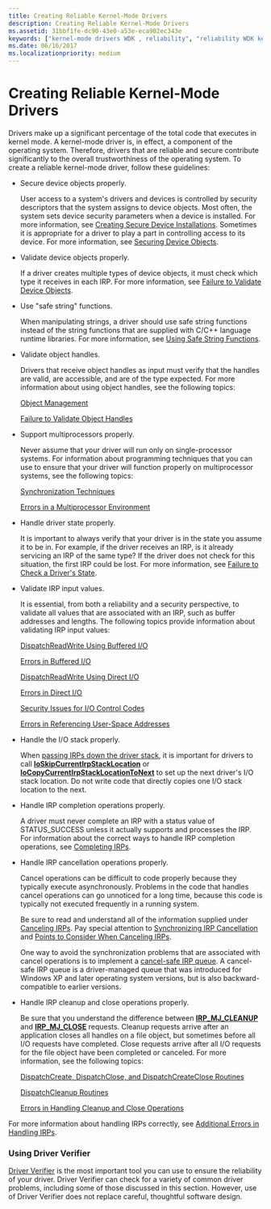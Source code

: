 ```yaml
---
title: Creating Reliable Kernel-Mode Drivers
description: Creating Reliable Kernel-Mode Drivers
ms.assetid: 31bbf1fe-dc90-43e0-a53e-eca902ec343e
keywords: ["kernel-mode drivers WDK , reliability", "reliability WDK kernel", "reliability WDK kernel , about reliable drivers", "IRPs WDK kernel , reliability issues"]
ms.date: 06/16/2017
ms.localizationpriority: medium
---
```


# Creating Reliable Kernel-Mode Drivers





Drivers make up a significant percentage of the total code that executes in kernel mode. A kernel-mode driver is, in effect, a component of the operating system. Therefore, drivers that are reliable and secure contribute significantly to the overall trustworthiness of the operating system. To create a reliable kernel-mode driver, follow these guidelines:

-   Secure device objects properly.

    User access to a system's drivers and devices is controlled by security descriptors that the system assigns to device objects. Most often, the system sets device security parameters when a device is installed. For more information, see [Creating Secure Device Installations](https://msdn.microsoft.com/library/windows/hardware/ff540212). Sometimes it is appropriate for a driver to play a part in controlling access to its device. For more information, see [Securing Device Objects](securing-device-objects.md).

-   Validate device objects properly.

    If a driver creates multiple types of device objects, it must check which type it receives in each IRP. For more information, see [Failure to Validate Device Objects](failure-to-validate-device-objects.md).

-   Use "safe string" functions.

    When manipulating strings, a driver should use safe string functions instead of the string functions that are supplied with C/C++ language runtime libraries. For more information, see [Using Safe String Functions](using-safe-string-functions.md).

-   Validate object handles.

    Drivers that receive object handles as input must verify that the handles are valid, are accessible, and are of the type expected. For more information about using object handles, see the following topics:

    [Object Management](managing-kernel-objects.md)

    [Failure to Validate Object Handles](failure-to-validate-object-handles.md)

-   Support multiprocessors properly.

    Never assume that your driver will run only on single-processor systems. For information about programming techniques that you can use to ensure that your driver will function properly on multiprocessor systems, see the following topics:

    [Synchronization Techniques](synchronization-techniques.md)

    [Errors in a Multiprocessor Environment](errors-in-a-multiprocessor-environment.md)

-   Handle driver state properly.

    It is important to always verify that your driver is in the state you assume it to be in. For example, if the driver receives an IRP, is it already servicing an IRP of the same type? If the driver does not check for this situation, the first IRP could be lost. For more information, see [Failure to Check a Driver's State](failure-to-check-a-driver-s-state.md).

-   Validate IRP input values.

    It is essential, from both a reliability and a security perspective, to validate all values that are associated with an IRP, such as buffer addresses and lengths. The following topics provide information about validating IRP input values:

    [DispatchReadWrite Using Buffered I/O](dispatchreadwrite-using-buffered-i-o.md)

    [Errors in Buffered I/O](errors-in-buffered-i-o.md)

    [DispatchReadWrite Using Direct I/O](dispatchreadwrite-using-direct-i-o.md)

    [Errors in Direct I/O](errors-in-direct-i-o.md)

    [Security Issues for I/O Control Codes](security-issues-for-i-o-control-codes.md)

    [Errors in Referencing User-Space Addresses](errors-in-referencing-user-space-addresses.md)

-   Handle the I/O stack properly.

    When [passing IRPs down the driver stack](passing-irps-down-the-driver-stack.md), it is important for drivers to call [**IoSkipCurrentIrpStackLocation**](https://msdn.microsoft.com/library/windows/hardware/ff550355) or [**IoCopyCurrentIrpStackLocationToNext**](https://msdn.microsoft.com/library/windows/hardware/ff548387) to set up the next driver's I/O stack location. Do not write code that directly copies one I/O stack location to the next.

-   Handle IRP completion operations properly.

    A driver must never complete an IRP with a status value of STATUS\_SUCCESS unless it actually supports and processes the IRP. For information about the correct ways to handle IRP completion operations, see [Completing IRPs](completing-irps.md).

-   Handle IRP cancellation operations properly.

    Cancel operations can be difficult to code properly because they typically execute asynchronously. Problems in the code that handles cancel operations can go unnoticed for a long time, because this code is typically not executed frequently in a running system.

    Be sure to read and understand all of the information supplied under [Canceling IRPs](canceling-irps.md). Pay special attention to [Synchronizing IRP Cancellation](synchronizing-irp-cancellation.md) and [Points to Consider When Canceling IRPs](points-to-consider-when-canceling-irps.md).

    One way to avoid the synchronization problems that are associated with cancel operations is to implement a [cancel-safe IRP queue](cancel-safe-irp-queues.md). A cancel-safe IRP queue is a driver-managed queue that was introduced for Windows XP and later operating system versions, but is also backward-compatible to earlier versions.

-   Handle IRP cleanup and close operations properly.

    Be sure that you understand the difference between [**IRP\_MJ\_CLEANUP**](https://msdn.microsoft.com/library/windows/hardware/ff550718) and [**IRP\_MJ\_CLOSE**](https://msdn.microsoft.com/library/windows/hardware/ff550720) requests. Cleanup requests arrive after an application closes all handles on a file object, but sometimes before all I/O requests have completed. Close requests arrive after all I/O requests for the file object have been completed or canceled. For more information, see the following topics:

    [DispatchCreate, DispatchClose, and DispatchCreateClose Routines](dispatchcreate--dispatchclose--and-dispatchcreateclose-routines.md)

    [DispatchCleanup Routines](dispatchcleanup-routines.md)

    [Errors in Handling Cleanup and Close Operations](errors-in-handling-cleanup-and-close-operations.md)

For more information about handling IRPs correctly, see [Additional Errors in Handling IRPs](additional-errors-in-handling-irps.md).

### Using Driver Verifier

[Driver Verifier](https://msdn.microsoft.com/library/windows/hardware/ff545448) is the most important tool you can use to ensure the reliability of your driver. Driver Verifier can check for a variety of common driver problems, including some of those discussed in this section. However, use of Driver Verifier does not replace careful, thoughtful software design.

 

 




